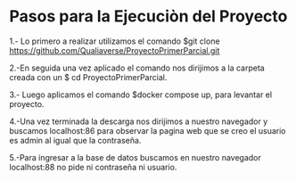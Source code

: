 # Pasos para la Ejecuciòn del Proyecto

1.- Lo primero a realizar utilizamos el comando $git clone https://github.com/Qualiaverse/ProyectoPrimerParcial.git

2.-En seguida una vez aplicado el comando nos dirijimos a la carpeta creada con un $ cd ProyectoPrimerParcial.

3.- Luego aplicamos el comando $docker compose up, para levantar el proyecto.

4.-Una vez terminada la descarga nos dirijimos a nuestro navegador y buscamos localhost:86 para observar la pagina web que se creo el usuario es admin al igual que la contraseña.

5.-Para ingresar a la base de datos buscamos en nuestro navegador localhost:88 no pide ni contraseña ni usuario.
